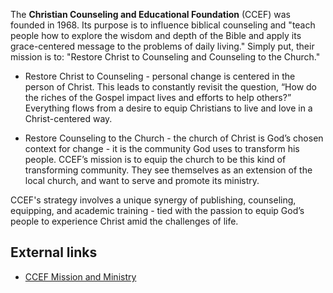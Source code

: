 The **Christian Counseling and Educational Foundation** (CCEF) was
founded in 1968. Its purpose is to influence biblical counseling
and "teach people how to explore the wisdom and depth of the Bible
and apply its grace-centered message to the problems of daily
living." Simply put, their mission is to: "Restore Christ to
Counseling and Counseling to the Church."

-   Restore Christ to Counseling - personal change is centered in
    the person of Christ. This leads to constantly revisit the
    question, “How do the riches of the Gospel impact lives and efforts
    to help others?” Everything flows from a desire to equip Christians
    to live and love in a Christ-centered way.

-   Restore Counseling to the Church - the church of Christ is
    God’s chosen context for change - it is the community God uses to
    transform his people. CCEF’s mission is to equip the church to be
    this kind of transforming community. They see themselves as an
    extension of the local church, and want to serve and promote its
    ministry.

CCEF's strategy involves a unique synergy of publishing,
counseling, equipping, and academic training - tied with the
passion to equip God’s people to experience Christ amid the
challenges of life.

## External links

-   [CCEF Mission and Ministry](http://www.ccef.org/mission-and-ministry)



